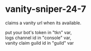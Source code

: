# vanity-sniper-24-7
claims a vanity url when its available.

put your bot's token in "tkn" var, <br />
logs channel id in "console" var, <br />
vanity claim guild id in "guild" var
